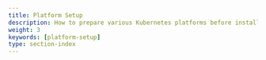 ```yaml
---
title: Platform Setup
description: How to prepare various Kubernetes platforms before installing Istio.
weight: 3
keywords: [platform-setup]
type: section-index
---
```

